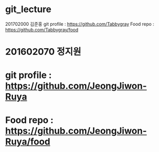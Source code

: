 
# git_lecture
201702000 김준홍
git profile : https://github.com/Tabbygray
Food repo : https://github.com/Tabbygray/food

# 201602070 정지원
# git profile : https://github.com/JeongJiwon-Ruya
# Food repo : https://github.com/JeongJiwon-Ruya/food

